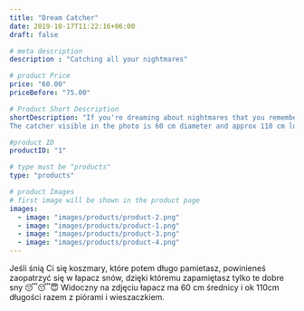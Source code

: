 ```yaml
---
title: "Dream Catcher"
date: 2019-10-17T11:22:16+06:00
draft: false

# meta description
description : "Catching all your nightmares"

# product Price
price: "60.00"
priceBefore: "75.00"

# Product Short Description
shortDescription: "If you're dreaming about nightmares that you remember for a long time, you should get a dream catcher that will only make you remember those good dreams 😴😴😇
The catcher visible in the photo is 60 cm diameter and approx 110 cm long together with feathers and hanger."

#product ID
productID: "1"

# type must be "products"
type: "products"

# product Images
# first image will be shown in the product page
images:
  - image: "images/products/product-2.png"
  - image: "images/products/product-1.png"
  - image: "images/products/product-3.png"
  - image: "images/products/product-4.png"
---
```


Jeśli śnią Ci się koszmary, które potem długo pamietasz, powinieneś zaopatrzyć się w łapacz snów, dzięki któremu zapamiętasz tylko te dobre sny 😴😴😇
Widoczny na zdjęciu łapacz ma 60 cm średnicy i ok 110cm długości razem z piórami i wieszaczkiem.